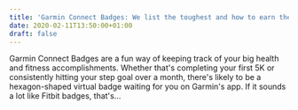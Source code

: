 ```yaml
---
title: 'Garmin Connect Badges: We list the toughest and how to earn them'
date: 2020-02-11T13:50:00+01:00
draft: false
---
```


Garmin Connect Badges are a fun way of keeping track of your big health and fitness accomplishments. Whether that's completing your first 5K or consistently hitting your step goal over a month, there's likely to be a hexagon-shaped virtual badge waiting for you on Garmin's app. If it sounds a lot like Fitbit badges, that's…
